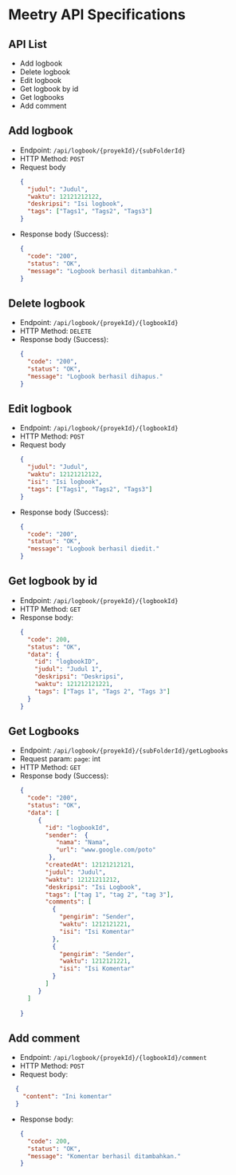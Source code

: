 # Meetry API Specifications

## API List

- Add logbook
- Delete logbook
- Edit logbook
- Get logbook by id
- Get logbooks
- Add comment

## Add logbook
- Endpoint: `/api/logbook/{proyekId}/{subFolderId}`
- HTTP Method: `POST`
- Request body
  ```json
  {
    "judul": "Judul",
    "waktu": 12121212122,
    "deskripsi": "Isi logbook",
    "tags": ["Tags1", "Tags2", "Tags3"]
  }
  ```
- Response body (Success):
  ```json
  {
    "code": "200",
    "status": "OK",
    "message": "Logbook berhasil ditambahkan."
  } 
  ```

## Delete logbook
- Endpoint: `/api/logbook/{proyekId}/{logbookId}`
- HTTP Method: `DELETE`
- Response body (Success):
  ```json
  {
    "code": "200",
    "status": "OK",
    "message": "Logbook berhasil dihapus."
  } 
  ```

## Edit logbook
- Endpoint: `/api/logbook/{proyekId}/{logbookId}`
- HTTP Method: `POST`
- Request body
  ```json
  {
    "judul": "Judul",
    "waktu": 12121212122,
    "isi": "Isi logbook",
    "tags": ["Tags1", "Tags2", "Tags3"]
  }
  ```
- Response body (Success):
  ```json
  {
    "code": "200",
    "status": "OK",
    "message": "Logbook berhasil diedit."
  } 
  ```

## Get logbook by id
- Endpoint: `/api/logbook/{proyekId}/{logbookId}`
- HTTP Method: `GET`
- Response body:
  ```json
  {
    "code": 200,
    "status": "OK",
    "data": {
      "id": "logbookID",
      "judul": "Judul 1",
      "deskripsi": "Deskripsi",
      "waktu": 121212121221,
      "tags": ["Tags 1", "Tags 2", "Tags 3"]
    } 
  }
  ```
  
## Get Logbooks

- Endpoint: `/api/logbook/{proyekId}/{subFolderId}/getLogbooks`
- Request param: `page`: int
- HTTP Method: `GET`
- Response body (Success):
  ```json
  {
    "code": "200",
    "status": "OK",
    "data": [
       {
         "id": "logbookId",
         "sender":  {
            "nama": "Nama",
            "url": "www.google.com/poto" 
          },
         "createdAt": 12121212121, 
         "judul": "Judul",
         "waktu": 12121211212,
         "deskripsi": "Isi Logbook",
         "tags": ["tag 1", "tag 2", "tag 3"],
         "comments": [
           {
             "pengirim": "Sender",
             "waktu": 1212121221,
             "isi": "Isi Komentar"
           },
           {
             "pengirim": "Sender",
             "waktu": 1212121221,
             "isi": "Isi Komentar"
           }
         ]
       }
    ]
    
  } 
  ```
  
## Add comment
- Endpoint: `/api/logbook/{proyekId}/{logbookId}/comment`
- HTTP Method: `POST`
- Request body:
```json
  {
    "content": "Ini komentar" 
  }
  ```
- Response body:
  ```json
  {
    "code": 200,
    "status": "OK",
    "message": "Komentar berhasil ditambahkan."
  }
  ```
